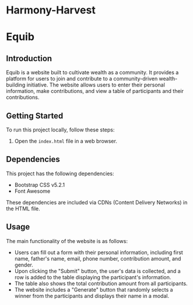 # Harmony-Harvest
# Equib


## Introduction

Equib is a website built to cultivate wealth as a community. It provides a platform for users to join and contribute to a community-driven wealth-building initiative. The website allows users to enter their personal information, make contributions, and view a table of participants and their contributions.

## Getting Started

To run this project locally, follow these steps:
1. Open the `index.html` file in a web browser.

## Dependencies

This project has the following dependencies:

- Bootstrap CSS v5.2.1
- Font Awesome

These dependencies are included via CDNs (Content Delivery Networks) in the HTML file.

## Usage

The main functionality of the website is as follows:

- Users can fill out a form with their personal information, including first name, father's name, email, phone number, contribution amount, and gender.
- Upon clicking the "Submit" button, the user's data is collected, and a row is added to the table displaying the participant's information.
- The table also shows the total contribution amount from all participants.
- The website includes a "Generate" button that randomly selects a winner from the participants and displays their name in a modal.
